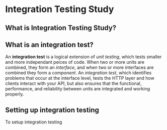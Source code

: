 # Integration Testing Study

## What is Integration Testing Study?



## What is an integration test?
An **integration test** is a logical extension of *unit testing*, which tests smaller and more independant peices of code.  When
two or more units are combined, they form an *interface*, and when two or more interfaces are combined they form a *component*.
An *integration test*, which identifies problems that occur at the interface level, tests the HTTP layer and how clients interact with your
API, but also ensures that the functional, performance, and reliability between units are integrated and working properly.

## Setting up integration testing
To setup integration testing
